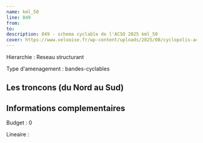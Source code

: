```yaml
---
name: kml_50 
line: 849
from: 
to:  
description: 849 - schema cyclable de l'ACSO 2025 kml_50 
cover: https://www.velooise.fr/wp-content/uploads/2025/08/cyclopolis-acso-849.jpg
---
```

Hierarchie : Reseau structurant

Type d'amenagement : bandes-cyclables


## Les troncons (du Nord au Sud)

## Informations complementaires

Budget  : 0 

Lineaire :

